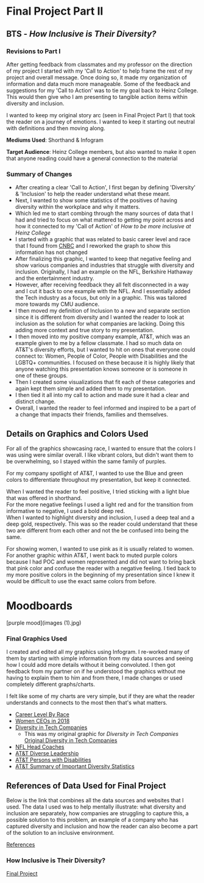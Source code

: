 # Final Project Part II

## BTS - *How Inclusive is Their Diversity?*

### Revisions to Part I

After getting feedback from classmates and my professor on the direction of my project I started with my 'Call to Action' to help frame the rest of my project and overall message.  Once doing so, it made my organization of information and data much more manageable.  Some of the feedback and suggestions for my 'Call to Action' was to tie my goal back to Heinz College.  This would then give who I am presenting to tangible action items within diversity and inclusion. 

I wanted to keep my original story arc (seen in Final Project Part I) that took the reader on a journey of emotions.  I wanted to keep it starting out neutral with definitions and then moving along.  

**Mediums Used**: Shorthand & Infogram

**Target Audience**: Heinz College members, but also wanted to make it open that anyone reading could have a general connection to the material

### Summary of Changes

- After creating a clear 'Call to Action', I first began by defining 'Diversity' & 'Inclusion' to help the reader understand what these meant.  
- Next, I wanted to show some statistics of the positives of having diversity within the workplace and why it matters. 
- Which led me to start combing through the many sources of data that I had and tried to focus on what mattered to getting my point across and how it connected to my 'Call of Action' of *How to be more inclusive at Heinz College*
- I started with a graphic that was related to basic career level and race that I found from [CNBC](https://www.cnbc.com/2020/06/11/companies-are-making-bold-promises-about-greater-diversity-theres-a-long-way-to-go.html) and I reworked the graph to show this information has not changed
- After finalizing this graphic, I wanted to keep that negative feeling and show various companies and industries that struggle with diversity and inclusion.  Originally, I had an example on the NFL, Berkshire Hathaway and the entertainment industry. 
- However, after receiving feedback they all felt disconnected in a way and I cut it back to one example with the NFL.  And I essentially added the Tech industry as a focus, but only in a graphic.  This was tailored more towards my CMU audience. 
- I then moved my definition of Inclusion to a new and separate section since it is different from diversity and I wanted the reader to look at inclusion as the solution for what companies are lacking.  Doing this adding more context and true story to my presentation.  
- I then moved into my positive company example, AT&T, which was an example given to me by a fellow classmate.  I had so much data on AT&T's diversity efforts, but I wanted to hit on ones that everyone could connect to: Women, People of Color, People with Disabilities and the LGBTQ+ communities.  I focused on these because it is highly likely that anyone watching this presentation knows someone or is someone in one of these groups. 
- Then I created some visualizations that fit each of these categories and again kept them simple and added them to my presentation.  
- I then tied it all into my call to action and made sure it had a clear and distinct change.  
- Overall, I wanted the reader to feel informed and inspired to be a part of a change that impacts their friends, families and themselves. 

## Details on Graphics and Colors Used

For all of the graphics showcasing race, I wanted to ensure that the colors I was using were similar overall.  I like vibrant colors, but didn't want them to be overwhelming, so I stayed within the same family of purples.

For my company spotlight of AT&T, I wanted to use the Blue and green colors to differentiate throughout my presentation, but keep it connected.  

When I wanted the reader to feel positive, I tried sticking with a light blue that was offered in shorthand.  
For the more negative feelings I used a light red and for the transition from informative to negative, I used a bold deep red.  
When I wanted to highlight diversity and inclusion, I used a deep teal and a deep gold, respectively.  This was so the reader could understand that these two are different from each other and not the be confused into being the same. 

For showing women, I wanted to use pink as it is usually related to women.  For another graphic within AT&T, I went back to muted purple colors because I had POC and women represented and did not want to bring back that pink color and confuse the reader with a negative feeling.  I tied back to my more positive colors in the beginning of my presentation since I knew it would be difficult to use the exact same colors from before. 

# Moodboards

[purple mood](images (1).jpg)

### Final Graphics Used 

I created and edited all my graphics using Infogram.  I re-worked many of them by starting with simple information from my data sources and seeing how I could add more details without it being convoluted.  I then got feedback from my partner on if he understood the graphics without me having to explain them to him and from there, I made changes or used completely different graphs/charts.  

I felt like some of my charts are very simple, but if they are what the reader understands and connects to the most then that's what matters.

- [Career Level By Race](https://infogram.com/final-1hkv2nr8x9xr4x3?live) 
- [Women CEOs in 2018](https://infogram.com/women-ceos-1hke60dex00525r?live) 
- [Diversity in Tech Companies](https://infogram.com/top-us-companies-1hke60dejxje25r?live) 
   - This was my original graphic for *Diversity in Tech Companies* [Original Diversity in Tech Companies](https://infogram.com/final3-1hdw2jo95vwo6l0?live)
- [NFL Head Coaches](https://infogram.com/nfl-head-coaches-1h8n6mxvympv4xo?live)
- [AT&T Diverse Leadership](https://infogram.com/att-management-1h7k231kpn1k4xr?live)
- [AT&T Persons with Disabilities](https://infogram.com/att-disabilities-1h8n6mxvol7v4xo?live)
- [AT&T Summary of Important Diversity Statistics](https://infogram.com/att-facts-1hdw2jo9jm9o6l0?live)

## References of Data Used for Final Project

Below is the link that combines all the data sources and websites that I used. The data I used was to help mentally illustrate: what diversity and inclusion are separately, how companies are struggling to capture this, a possible solution to this problem, an example of a company who has captured diversity and inclusion and how the reader can also become a part of the solution to an inclusive environment. 

[References](https://infogram.com/references-1h7z2l3eyjme2ow?live)

### How Inclusive is Their Diversity?

[Final Project](https://carnegiemellon.shorthandstories.com/how-inclusive-is-their-diversity_SKB/index.html)
